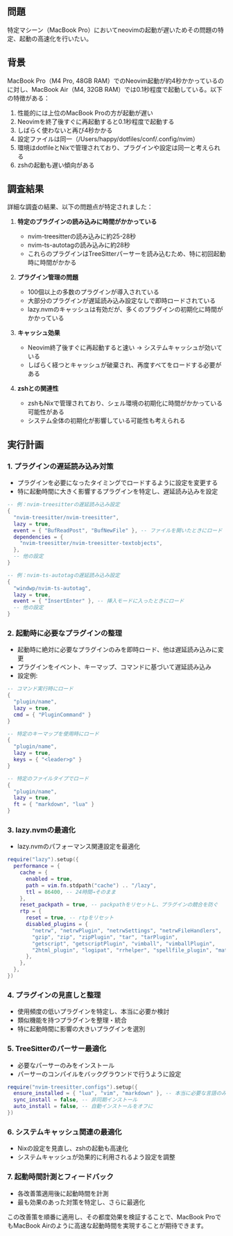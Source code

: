 ## 問題

特定マシーン（MacBook Pro）においてneovimの起動が遅いためその問題の特定、起動の高速化を行いたい。

## 背景

MacBook Pro（M4 Pro, 48GB RAM）でのNeovim起動が約4秒かかっているのに対し、MacBook Air（M4, 32GB RAM）では0.1秒程度で起動している。以下の特徴がある：

1. 性能的には上位のMacBook Proの方が起動が遅い
2. Neovimを終了後すぐに再起動すると0.1秒程度で起動する
3. しばらく使わないと再び4秒かかる
4. 設定ファイルは同一（/Users/happy/dotfiles/conf/.config/nvim）
5. 環境はdotfileとNixで管理されており、プラグインや設定は同一と考えられる
6. zshの起動も遅い傾向がある

## 調査結果

詳細な調査の結果、以下の問題点が特定されました：

1. **特定のプラグインの読み込みに時間がかかっている**
   - nvim-treesitterの読み込みに約25-28秒
   - nvim-ts-autotagの読み込みに約28秒
   - これらのプラグインはTreeSitterパーサーを読み込むため、特に初回起動時に時間がかかる

2. **プラグイン管理の問題**
   - 100個以上の多数のプラグインが導入されている
   - 大部分のプラグインが遅延読み込み設定なしで即時ロードされている
   - lazy.nvmのキャッシュは有効だが、多くのプラグインの初期化に時間がかかっている

3. **キャッシュ効果**
   - Neovim終了後すぐに再起動すると速い → システムキャッシュが効いている
   - しばらく経つとキャッシュが破棄され、再度すべてをロードする必要がある

4. **zshとの関連性**
   - zshもNixで管理されており、シェル環境の初期化に時間がかかっている可能性がある
   - システム全体の初期化が影響している可能性も考えられる

## 実行計画

### 1. プラグインの遅延読み込み対策
   - プラグインを必要になったタイミングでロードするように設定を変更する
   - 特に起動時間に大きく影響するプラグインを特定し、遅延読み込みを設定
   ```lua
   -- 例：nvim-treesitterの遅延読み込み設定
   {
     "nvim-treesitter/nvim-treesitter",
     lazy = true,
     event = { "BufReadPost", "BufNewFile" }, -- ファイルを開いたときにロード
     dependencies = {
       "nvim-treesitter/nvim-treesitter-textobjects",
     },
     -- 他の設定
   }
   
   -- 例：nvim-ts-autotagの遅延読み込み設定
   {
     "windwp/nvim-ts-autotag",
     lazy = true,
     event = { "InsertEnter" }, -- 挿入モードに入ったときにロード
     -- 他の設定
   }
   ```

### 2. 起動時に必要なプラグインの整理
   - 起動時に絶対に必要なプラグインのみを即時ロード、他は遅延読み込みに変更
   - プラグインをイベント、キーマップ、コマンドに基づいて遅延読み込み
   - 設定例:
   ```lua
   -- コマンド実行時にロード
   { 
     "plugin/name", 
     lazy = true, 
     cmd = { "PluginCommand" } 
   }
   
   -- 特定のキーマップを使用時にロード
   { 
     "plugin/name", 
     lazy = true, 
     keys = { "<leader>p" } 
   }
   
   -- 特定のファイルタイプでロード
   { 
     "plugin/name", 
     lazy = true, 
     ft = { "markdown", "lua" } 
   }
   ```

### 3. lazy.nvmの最適化
   - lazy.nvmのパフォーマンス関連設定を最適化
   ```lua
   require("lazy").setup({
     performance = {
       cache = {
         enabled = true,
         path = vim.fn.stdpath("cache") .. "/lazy",
         ttl = 86400, -- 24時間→そのまま
       },
       reset_packpath = true, -- packpathをリセットし、プラグインの競合を防ぐ
       rtp = {
         reset = true, -- rtpをリセット
         disabled_plugins = {
           "netrw", "netrwPlugin", "netrwSettings", "netrwFileHandlers",
           "gzip", "zip", "zipPlugin", "tar", "tarPlugin", 
           "getscript", "getscriptPlugin", "vimball", "vimballPlugin",
           "2html_plugin", "logipat", "rrhelper", "spellfile_plugin", "matchit"
         },
       },
     },
   })
   ```

### 4. プラグインの見直しと整理
   - 使用頻度の低いプラグインを特定し、本当に必要か検討
   - 類似機能を持つプラグインを整理・統合
   - 特に起動時間に影響の大きいプラグインを選別

### 5. TreeSitterのパーサー最適化
   - 必要なパーサーのみをインストール
   - パーサーのコンパイルをバックグラウンドで行うように設定
   ```lua
   require("nvim-treesitter.configs").setup({
     ensure_installed = { "lua", "vim", "markdown" }, -- 本当に必要な言語のみに制限
     sync_install = false, -- 非同期インストール
     auto_install = false, -- 自動インストールをオフに
   })
   ```

### 6. システムキャッシュ関連の最適化
   - Nixの設定を見直し、zshの起動も高速化
   - システムキャッシュが効果的に利用されるよう設定を調整

### 7. 起動時間計測とフィードバック
   - 各改善策適用後に起動時間を計測
   - 最も効果のあった対策を特定し、さらに最適化

この改善策を順番に適用し、その都度効果を検証することで、MacBook ProでもMacBook Airのように高速な起動時間を実現することが期待できます。
